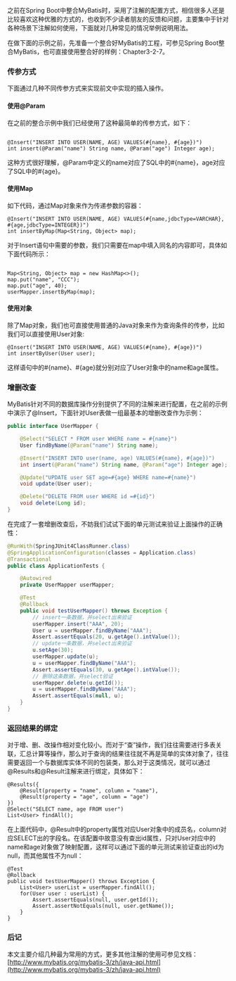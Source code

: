 之前在Spring Boot中整合MyBatis时，采用了注解的配置方式，相信很多人还是比较喜欢这种优雅的方式的，也收到不少读者朋友的反馈和问题，主要集中于针对各种场景下注解如何使用，下面就对几种常见的情况举例说明用法。

在做下面的示例之前，先准备一个整合好MyBatis的工程，可参见Spring Boot整合MyBatis，也可直接使用整合好的样例：Chapter3-2-7。

### 传参方式

下面通过几种不同传参方式来实现前文中实现的插入操作。

#### 使用@Param

在之前的整合示例中我们已经使用了这种最简单的传参方式，如下：
```

@Insert("INSERT INTO USER(NAME, AGE) VALUES(#{name}, #{age})")
int insert(@Param("name") String name, @Param("age") Integer age);

```
这种方式很好理解，@Param中定义的name对应了SQL中的#{name}，age对应了SQL中的#{age}。

#### 使用Map

如下代码，通过Map对象来作为传递参数的容器：
```
@Insert("INSERT INTO USER(NAME, AGE) VALUES(#{name,jdbcType=VARCHAR}, #{age,jdbcType=INTEGER})")
int insertByMap(Map<String, Object> map);

```
对于Insert语句中需要的参数，我们只需要在map中填入同名的内容即可，具体如下面代码所示：

```

Map<String, Object> map = new HashMap<>();
map.put("name", "CCC");
map.put("age", 40);
userMapper.insertByMap(map);

```
#### 使用对象

除了Map对象，我们也可直接使用普通的Java对象来作为查询条件的传参，比如我们可以直接使用User对象:
```
@Insert("INSERT INTO USER(NAME, AGE) VALUES(#{name}, #{age})")
int insertByUser(User user);

```
这样语句中的#{name}、#{age}就分别对应了User对象中的name和age属性。

### 增删改查

MyBatis针对不同的数据库操作分别提供了不同的注解来进行配置，在之前的示例中演示了@Insert，下面针对User表做一组最基本的增删改查作为示例：
```java
public interface UserMapper {

    @Select("SELECT * FROM user WHERE name = #{name}")
    User findByName(@Param("name") String name);

    @Insert("INSERT INTO user(name, age) VALUES(#{name}, #{age})")
    int insert(@Param("name") String name, @Param("age") Integer age);

    @Update("UPDATE user SET age=#{age} WHERE name=#{name}")
    void update(User user);

    @Delete("DELETE FROM user WHERE id =#{id}")
    void delete(Long id);
}

```

在完成了一套增删改查后，不妨我们试试下面的单元测试来验证上面操作的正确性：
```java
@RunWith(SpringJUnit4ClassRunner.class)
@SpringApplicationConfiguration(classes = Application.class)
@Transactional
public class ApplicationTests {

	@Autowired
	private UserMapper userMapper;

	@Test
	@Rollback
	public void testUserMapper() throws Exception {
		// insert一条数据，并select出来验证
		userMapper.insert("AAA", 20);
		User u = userMapper.findByName("AAA");
		Assert.assertEquals(20, u.getAge().intValue());
		// update一条数据，并select出来验证
		u.setAge(30);
		userMapper.update(u);
		u = userMapper.findByName("AAA");
		Assert.assertEquals(30, u.getAge().intValue());
		// 删除这条数据，并select验证
		userMapper.delete(u.getId());
		u = userMapper.findByName("AAA");
		Assert.assertEquals(null, u);
	}
}

```
### 返回结果的绑定

对于增、删、改操作相对变化较小。而对于“查”操作，我们往往需要进行多表关联，汇总计算等操作，那么对于查询的结果往往就不再是简单的实体对象了，往往需要返回一个与数据库实体不同的包装类，那么对于这类情况，就可以通过@Results和@Result注解来进行绑定，具体如下：
```
@Results({
    @Result(property = "name", column = "name"),
    @Result(property = "age", column = "age")
})
@Select("SELECT name, age FROM user")
List<User> findAll();

```
在上面代码中，@Result中的property属性对应User对象中的成员名，column对应SELECT出的字段名。在该配置中故意没有查出id属性，只对User对应中的name和age对象做了映射配置，这样可以通过下面的单元测试来验证查出的id为null，而其他属性不为null：
```
@Test
@Rollback
public void testUserMapper() throws Exception {
	List<User> userList = userMapper.findAll();
	for(User user : userList) {
		Assert.assertEquals(null, user.getId());
		Assert.assertNotEquals(null, user.getName());
	}
}

```
### 后记

本文主要介绍几种最为常用的方式，更多其他注解的使用可参见文档：[http://www.mybatis.org/mybatis-3/zh/java-api.html](http://www.mybatis.org/mybatis-3/zh/java-api.html)